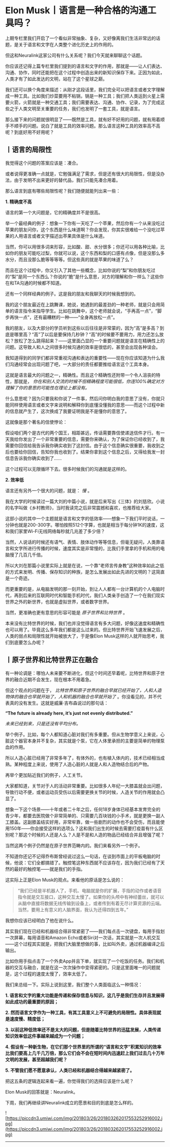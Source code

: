# Elon Musk丨语言是一种合格的沟通工具吗？

上期专栏里我们开启了一个看似非常抽象、复杂，又好像离我们生活非常远的话题，是关于语言和文字在人类整个进化历史上的作用的。

但这和Neuralink这家公司有什么关系呢？我们今天就来聊聊这个话题。

你应该还记得上篇专栏里我们提到的语言和文字的作用，那就是——让人们表达、沟通、协作，同时还能把在这个过程中创造出来的新知识保存下来。正因为如此，人类才有了如此发达的文明，站在了这个星球之巅。

我们还可以换个角度来描述：从刚才这段话里，我们完全可以把语言或者文字理解成一种工具。比如我们炒菜要用不粘锅，锅是一种工具；我们把人类运到火星上需要火箭，火箭就是一种交通工具；我们需要表达、沟通、协作、记录，为了完成这些之于人类文明至关重要的任务，我们也发明了一套工具，就是语言。

那么接下来的问题就很明显了——既然是工具，就有好不好用的问题，就有用着顺手不顺手的问题。说白了就是工具的效率问题。那么语言这种工具的效率高不高呢？到底好用不好用呢？

## 丨语言的局限性

我觉得这个问题的答案应该是：凑合。

或者说得更准确一点就是，它勉强满足了需求，但是还有很大的局限性，但是没办法，由于发明不出来更好的替代品，我们只能先凑合用着。

那么语言到底有哪些局限性呢？我们随便就能列出来一些：

 **1. 精确度不高**

语言的第一个大问题是，它的精确度并不是很高。

举一个最经典的例子：想象一下你有一天吃了一个苹果，然后你有一个从来没吃过苹果的朋友问你，这个东西是什么味道啊？你会发现，你其实很难给一个没吃过苹果的人用语言或者文字描述出苹果具体是什么味道。

当然，你可以用很多词来形容，比如酸、甜、水分很多；你还可以用各种比喻，比如你的朋友可能吃过梨，你就可以说，这个东西和梨的口感有点像，但是没那么多水分，而且没那么脆等等等等。但这些真的就是苹果的味道了么？

而且在这个过程中，你又引入了其他一些概念，比如你说的“梨”和你朋友吃过的“梨”是同一个东西么？你说的“脆”是什么意思，对方的理解和你一样么？这些你在和TA沟通的时候都不知道。

还有一个同样经典的例子。这是我的朋友和我聊天的时候我想到的。

我的这个朋友最近在上跳舞课，她说，她遇到的最差劲的一种老师，就是只会用简单的语言指令来指导学生。比如在跳舞中，这个老师就会说，“手再高一点”，“脚步再快一点”，还有最糟糕的一种——“全身再放松一点”。

我的朋友，以及大部分的学员听到这些以后往往是非常蒙的，因为“高”是多高？到底是哪里高？“高”了以后是要保持几秒钟？“高”的时候要不要用力，用力还怎么放松？放松了怎么跳得起来？——这里面凸显的一个重要问题就是语言在精确性上的问题。这导致人和人之间很多时候沟通的效率是很低的，甚至会出现各种误会。

我知道得到的同学们都非常重视沟通和表达的重要性——现在你应该知道为什么我们沟通经常会出现问题了吧，一大部分的责任都要推给语言这个工具本身。

这就是语言最大的问题之一，精确性。而且这个精确性还附带一个令人沮丧的特性，那就是， *你在和别人交流的时候不但精确程度可能很低，你连100%确定对方理解了你的意思的可能性在理论上都没有。*

什么意思呢？因为只要我和你说了一件事，然后问你明白我的意思了没有，你就只能同样使用语言或者文字来说明和解释你到底懂没懂我的意思——而这个过程中新的信息就产生了，这次换成了我要证明我是不是懂你的意思了。

这就像是那个著名的信使悖论：

假设咱们两个是古代的两个国王，相距甚远，传话需要靠信使递送信件才行。有一天我给你发出了一个非常重要的信息，需要你来确认，为了保证你已经收到了，我需要你回信给我告诉我你确实收到了这封信。由于这个信息确实很重要，我收到之后也要给你回信，告知你我也收到了。结果你拿到这个信息之后，又得给我发一封信息告诉我你确实收到了…...

这个过程可以无限循环下去。很多时候我们的沟通就是这样的。

 **2. 效率低**

语言还有另外一个很大的问题，就是： *慢* 。

我在大学的时候读过一篇大刘的中篇小说，就是后来写出《三体》的刘慈欣。小说的名字叫做《乡村教师》，当时我读完之后非常震撼和喜欢，也推荐给大家。

这部小说的其中一个主题就是语言和文字的低效率——想象一下我们平时说话，一分钟也就是200-300字。哪怕按照512个字算，也就是相当于每分钟1K的速度，这和我们家里Wi-Fi无线网络每秒就几兆差了多少倍？

当然，人说话的时候还有语气、表情、肢体动作等等信息，但毫无疑问，人类靠语言和文字所进行传播的时候，速度其实是非常慢的，比我们手里拿的手机和用的电脑慢了几百几千倍。

所以大刘在那篇小说里实际上就是在说，一个靠“老师言传身教”这种效率如此之低的方式来发明、传播、保存知识的种族，是怎么发展出如此先进的文明的？这简直是一个奇迹。

而更重要的是，从电脑发明的那一刻开始，到让人人都有一台计算机的个人电脑时代，再到后来的互联网时代和智能手机时代，我们人类亲手创造了一个在我们现实世界之外的新世界，也就是虚拟世界，或者数字世界。

当然，更准确也更有意思的形容可能是 *原子世界和比特世界* 。

本来没有比特世界的时候，我们也并没觉得语言有多大问题，好像这速度和精确性也可以用了。毕竟这么多年我们都是这么过来的。但比特世界开始飞速发展之后，人类的弱点和局限性就开始被放大了，于是像Elon Musk这样的人就开始思考，我们到底要怎么办呢？

## 丨原子世界和比特世界正在融合

有一种论调是：哪怕人未来要不断进化，但这个时间还早着呢，比特世界和原子世界的融合近期不会发生，现在根本不用着急。

但这个观点的问题在于， *比特世界和原子世界的融合早就已经开始了，人和人造物体的融合也早就开始了，人和机器的融合也早就开始了* 。你没看见的，并不代表真的没有发生。这就是威廉·吉布森说过的那句话：

 **“The future is already here, it’s just not evenly distributed.”**

 *未来已经到来，只是还没有平均分布。*

举个例子。比如，每个人都知道心脏对我们有多重要。但从生物学意义上来说，心脏这个器官本身并不复杂，其实就是个泵，它在人体里承担的主要是简单的物理泵血的作用。

所以人造心脏已经用了非常多年了，有体外的，也有植入体内的，技术已经相当成熟。某种程度上来说，使用了人造心脏的人就是人和人造物结合后的产物。

再举个更加贴近我们的例子，人工关节。

大家都知道，关节对于人的活动非常重要。比如很多人年纪一大膝盖就会出问题，导致行动不便，或者运动员受伤以后需要更换关节的时候，人造关节的作用就会凸显了。

想象一下这个场景——十年或者二十年之后，任何18岁身体已经基本发育完全的青少年，都要去医院做个非常简单的、只需要几百块钱的小手术，就是更换一副人工膝盖。这副膝盖结实好用，非常牢靠，做一些剧烈的动作也不会受伤，而且能使用150年——你会接受这样的选项么？这和我们出生的时候去需要打疫苗有什么区别呢？那这个时候的人还是人么？人是不是和人造的物品已经结合并且增强了呢？

当然这两个例子仍然是在原子世界范畴内的。我们来看另外一个例子。

不知道你还记不记得乔布斯曾经说过这么一句话，在谈到市面上的平板电脑的时候，他说：它们全都搞错了。触控笔这种东西就不应该存在，因为我们已经有了天然的最好的触控笔——就是我们的手指。

这实际上正是Elon Musk的观点。来看他的原话是怎么说的：

> “我们已经是半机器人了，手机、电脑就是你的扩展，手指的动作或者语音指令就是交互接口，这种交互太慢了。如果你的头颅中有神经蕾丝，就可以从脑中直接将数据无线传输到设备上，或者传到有着无尽计算资源的云端。当然，要用上有意义的人脑界面，我认为还得四到五年。”

我想你应该已经明白了他在说什么。

其实我们现在已经和机器结合得非常紧密了——我们每点击一次键盘，每用手指划一次屏幕，每用语音和Amazon Echo或者Siri对一次话，其实就是一次人机交互——这个过程其实就是，把我们大脑里想做的事，比如叫外卖，通过机器编译之后输出。

比如你用手指点击了一个外卖App并且下单，就实现了一个吃饭的任务。我们和机器的交互与融合，就是在这一次次操作中变得紧密的。只是这里面唯一的问题就是，这个过程的速度太慢了，效率太低了。

我们来总结一下。实际上说到这里，我们整个人类面临这么一种情况：

 **1. 语言和文字的重大功能是传递和保存信息与知识，这几乎是我们生存并且发展得如此成功的最重要的原因；**

 **2. 然而语言文字作为一种工具，有其工具意义上不可避免的局限性。具体表现就是速度慢、精度低；**

 **3. 以前这种低效率还不是太大的问题，但是随着比特世界的迅猛发展，人类传递知识效率低这件事越来越成为一个问题；**

 **4. 假设有一种新生物，在它们那个世界里的所谓的“语言和文字”积累知识的效率比我们要高上几千几万倍，那么它们会不会在短时间内迅速赶上我们过去几十万年文明的发展，甚至超越我们呢？**

 **5. 不管我们愿不愿意承认，人类已经和机器结合得越来越紧密了。**

把这五条的逻辑连起来看一遍，你觉得我们的选择应该是什么呢？

Elon Musk的回答就是：Neuralink。

下周，我们再继续讲Neuralink成立的愿景和目的到底是怎么样的。

![https://piccdn3.umiwi.com/img/201803/26/201803262017553252916002.jpg](https://piccdn3.umiwi.com/img/201803/26/201803262017553252916002.jpg)

---
